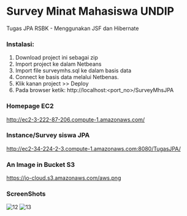 # Survey Minat Mahasiswa UNDIP
Tugas JPA RSBK - Menggunakan JSF dan Hibernate

### Instalasi:
1. Download project ini sebagai zip
2. Import project ke dalam Netbeans
3. Import file surveymhs.sql ke dalam basis data
4. Connect ke basis data melalui Netbenas.
4. Klik kanan project >> Deploy
5. Pada browser ketik: http://localhost:<port_no>/SurveyMhsJPA

### Homepage EC2
http://ec2-3-222-87-206.compute-1.amazonaws.com/

### Instance/Survey siswa JPA
http://ec2-34-224-2-3.compute-1.amazonaws.com:8080/TugasJPA/

### An Image in Bucket S3
https://jo-cloud.s3.amazonaws.com/aws.png

### ScreenShots
![12](https://user-images.githubusercontent.com/38350704/84104759-a0c33d00-aa40-11ea-8673-b3bb7e071268.png)
![13](https://user-images.githubusercontent.com/38350704/84104770-a6b91e00-aa40-11ea-8054-ea05828d58c4.png)
